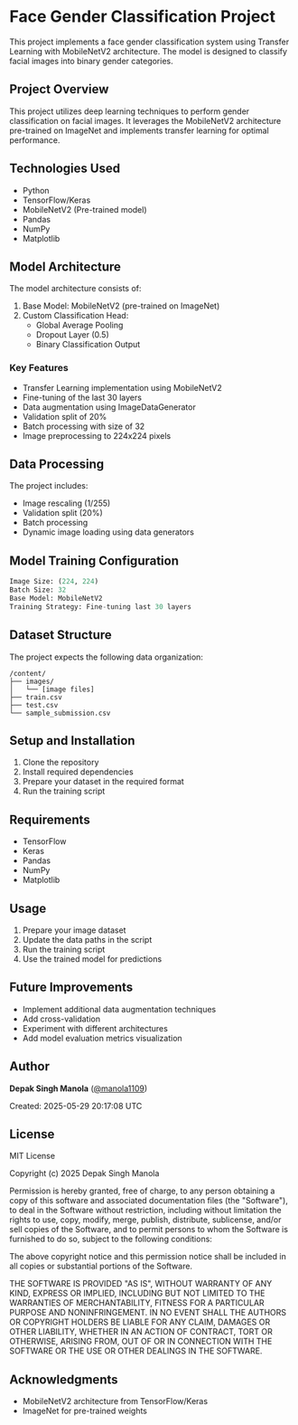 # Face Gender Classification Project

This project implements a face gender classification system using Transfer Learning with MobileNetV2 architecture. The model is designed to classify facial images into binary gender categories.

## Project Overview

This project utilizes deep learning techniques to perform gender classification on facial images. It leverages the MobileNetV2 architecture pre-trained on ImageNet and implements transfer learning for optimal performance.

## Technologies Used

- Python
- TensorFlow/Keras
- MobileNetV2 (Pre-trained model)
- Pandas
- NumPy
- Matplotlib

## Model Architecture

The model architecture consists of:
1. Base Model: MobileNetV2 (pre-trained on ImageNet)
2. Custom Classification Head:
   - Global Average Pooling
   - Dropout Layer (0.5)
   - Binary Classification Output

### Key Features

- Transfer Learning implementation using MobileNetV2
- Fine-tuning of the last 30 layers
- Data augmentation using ImageDataGenerator
- Validation split of 20%
- Batch processing with size of 32
- Image preprocessing to 224x224 pixels

## Data Processing

The project includes:
- Image rescaling (1/255)
- Validation split (20%)
- Batch processing
- Dynamic image loading using data generators

## Model Training Configuration

```python
Image Size: (224, 224)
Batch Size: 32
Base Model: MobileNetV2
Training Strategy: Fine-tuning last 30 layers
```

## Dataset Structure

The project expects the following data organization:
```
/content/
├── images/
│   └── [image files]
├── train.csv
├── test.csv
└── sample_submission.csv
```

## Setup and Installation

1. Clone the repository
2. Install required dependencies
3. Prepare your dataset in the required format
4. Run the training script

## Requirements

- TensorFlow
- Keras
- Pandas
- NumPy
- Matplotlib

## Usage

1. Prepare your image dataset
2. Update the data paths in the script
3. Run the training script
4. Use the trained model for predictions

## Future Improvements

- Implement additional data augmentation techniques
- Add cross-validation
- Experiment with different architectures
- Add model evaluation metrics visualization

## Author

**Depak Singh Manola** ([@manola1109](https://github.com/manola1109))

Created: 2025-05-29 20:17:08 UTC

## License

MIT License

Copyright (c) 2025 Depak Singh Manola

Permission is hereby granted, free of charge, to any person obtaining a copy
of this software and associated documentation files (the "Software"), to deal
in the Software without restriction, including without limitation the rights
to use, copy, modify, merge, publish, distribute, sublicense, and/or sell
copies of the Software, and to permit persons to whom the Software is
furnished to do so, subject to the following conditions:

The above copyright notice and this permission notice shall be included in all
copies or substantial portions of the Software.

THE SOFTWARE IS PROVIDED "AS IS", WITHOUT WARRANTY OF ANY KIND, EXPRESS OR
IMPLIED, INCLUDING BUT NOT LIMITED TO THE WARRANTIES OF MERCHANTABILITY,
FITNESS FOR A PARTICULAR PURPOSE AND NONINFRINGEMENT. IN NO EVENT SHALL THE
AUTHORS OR COPYRIGHT HOLDERS BE LIABLE FOR ANY CLAIM, DAMAGES OR OTHER
LIABILITY, WHETHER IN AN ACTION OF CONTRACT, TORT OR OTHERWISE, ARISING FROM,
OUT OF OR IN CONNECTION WITH THE SOFTWARE OR THE USE OR OTHER DEALINGS IN THE
SOFTWARE.

## Acknowledgments

- MobileNetV2 architecture from TensorFlow/Keras
- ImageNet for pre-trained weights
